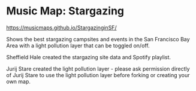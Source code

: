 # Music Map: Stargazing

https://musicmaps.github.io/StargazinginSF/

Shows the best stargazing campsites and events in the San Francisco Bay Area with a light pollution layer that can be toggled on/off.


Sheffield Hale created the stargazing site data and Spotify playlist. 

Jurij Stare created the light pollution layer - please ask permission directly of Jurij Stare to use the light pollution layer before forking or creating your own map.
